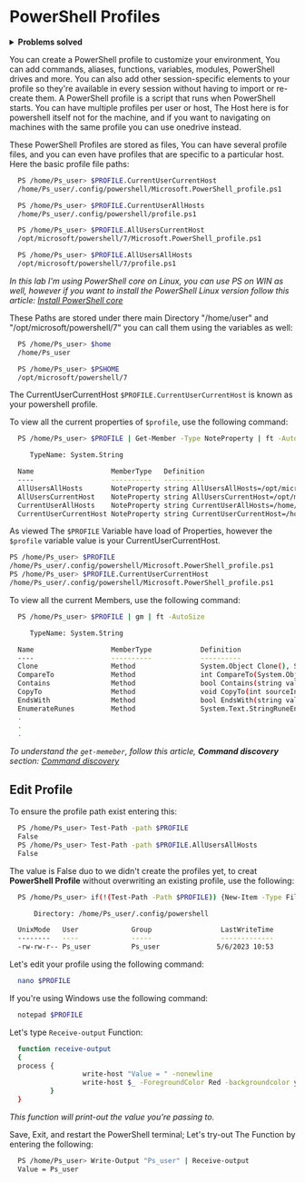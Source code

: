 # PowerShell Profiles

<details>
<summary><b>Problems solved</b></summary>

- **Senario 01:** You are usnig PowerShell to create bunch of AD users from excel sheet, Using script like the below:

  ```bash
    # This script for clearification only, and not tested! 
    ​import-csv -path c:\temp\users.csv | foreach {

    $givenName = $_.name.split()[0] 
    $surname = $_.name.split()[1]
    new-aduser -name $_.name -enabled $true –givenName $givenName –surname $surname -accountpassword (convertto-securestring $_.password -asplaintext -force) -changepasswordatlogon $true -samaccountname $_.samaccountname –userprincipalname ($_.samaccountname+”@ad.contoso.com”) -city $_.city -department $_.department
    }

  ```
  
  Each time you'll go and open-up your script and edit the ```import-csv``` path to refer to the new excel sheet you want to woke on. These steps are a little overwhelming. Instead you can define this script as a function in powershell profile and parameterize the ```import-csv``` path, So each time to create bunch of users just open the PowerSell terminal and type the name of function and send the new path of your excel sheet as an option, Traa!!

- **Senario 02:** You have multiple scripts in your environment, and you have some variables and functinos that you're using continuously in each script, So you're defining in each scripts the same variables and functions, etc. in short period you'll find out that your script become more complix; To make the script simple in as posible you can define all those variables and function in PowerShell profile and just recall them in your script.

</details>

<p>
You can create a PowerShell profile to customize your environment, You can add commands, aliases, functions, variables, modules, PowerShell drives and more. You can also add other session-specific elements to your profile so they're available in every session without having to import or re-create them. A PowerShell profile is a script that runs when PowerShell starts. You can have multiple profiles per user or host, The Host here is for powershell itself not for the machine, and if you want to navigating on machines with the same profile you can use onedrive instead.
</p>

  <p>
    These PowerShell Profiles are stored as files, You can have several profile files, and you can even have profiles that are specific to a particular host. Here the basic profile file paths:
  </p>

  ```bash  
    PS /home/Ps_user> $PROFILE.CurrentUserCurrentHost
    /home/Ps_user/.config/powershell/Microsoft.PowerShell_profile.ps1
  ```
  

  
  ```bash  
    PS /home/Ps_user> $PROFILE.CurrentUserAllHosts   
    /home/Ps_user/.config/powershell/profile.ps1
  ```
  

  
  ```bash  
    PS /home/Ps_user> $PROFILE.AllUsersCurrentHost                                  
    /opt/microsoft/powershell/7/Microsoft.PowerShell_profile.ps1
  ```
 

  
  ```bash  
    PS /home/Ps_user> $PROFILE.AllUsersAllHosts   
    /opt/microsoft/powershell/7/profile.ps1
  ```
  

*In this lab I'm using PowerShell core on Linux, you can use PS on WIN as well, however if you want to install the PowerShell Linux version follow this article: [Install PowerShell core](https://github.com/Ps_user-Eleraki/PowerShell_Articles/tree/main/PsFoldersize#install-powershell-core)*

These Paths are stored under there main Directory "/home/user" and "/opt/microsoft/powershell/7"  you can call them using the variables as well:

```bash
  PS /home/Ps_user> $home                    
  /home/Ps_user
```

```bash
  PS /home/Ps_user> $PSHOME                     
  /opt/microsoft/powershell/7
```

The CurrentUserCurrentHost ```$PROFILE.CurrentUserCurrentHost``` is known as your powershell profile.

To view all the current properties of ```$profile```, use the following command:
```bash
  PS /home/Ps_user> $PROFILE | Get-Member -Type NoteProperty | ft -AutoSize

     TypeName: System.String

  Name                   MemberType   Definition
  ----                   ----------   ----------
  AllUsersAllHosts       NoteProperty string AllUsersAllHosts=/opt/microsoft/powershell/7/profile.ps1
  AllUsersCurrentHost    NoteProperty string AllUsersCurrentHost=/opt/microsoft/powershell/7/Microsoft.PowerShell_profile.ps1
  CurrentUserAllHosts    NoteProperty string CurrentUserAllHosts=/home/Ps_user/.config/powershell/profile.ps1
  CurrentUserCurrentHost NoteProperty string CurrentUserCurrentHost=/home/Ps_user/.config/powershell/Microsoft.PowerShell_profile.ps1
```
As viewed The ```$PROFILE``` Variable have load of Properties, however the ```$profile``` variable value is your CurrentUserCurrentHost.
```bash
PS /home/Ps_user> $PROFILE      
/home/Ps_user/.config/powershell/Microsoft.PowerShell_profile.ps1
PS /home/Ps_user> $PROFILE.CurrentUserCurrentHost
/home/Ps_user/.config/powershell/Microsoft.PowerShell_profile.ps1
```

To view all the current Members, use the following command:

```bash
  PS /home/Ps_user> $PROFILE | gm | ft -AutoSize                           

     TypeName: System.String

  Name                   MemberType            Definition
  ----                   ----------            ----------
  Clone                  Method                System.Object Clone(), System.Object ICloneable.Clone()
  CompareTo              Method                int CompareTo(System.Object value), int CompareTo(string strB), int IComparable.CompareTo(Syste…
  Contains               Method                bool Contains(string value), bool Contains(string value, System.StringComparison comparisonType…
  CopyTo                 Method                void CopyTo(int sourceIndex, char[] destination, int destinationIndex, int count), void CopyTo(…
  EndsWith               Method                bool EndsWith(string value), bool EndsWith(string value, System.StringComparison comparisonType…
  EnumerateRunes         Method                System.Text.StringRuneEnumerator EnumerateRunes()
  .
  .
  .

```

*To understand the ```get-memeber```, follow this article, **Command discovery** section: [Command discovery](https://github.com/Ps_user-Eleraki/PowerShell_Articles/tree/main/PsFoldersize#psfoldersize-module-1)*


## Edit Profile


To ensure the profile path exist entering this:

```bash
  PS /home/Ps_user> Test-Path -path $PROFILE
  False
  PS /home/Ps_user> Test-Path -path $PROFILE.AllUsersAllHosts
  False
```
The value is False duo to we didn't create the profiles yet, to creat **PowerShell Profile** without overwriting an existing profile, use the following:

```bash
  PS /home/Ps_user> if(!(Test-Path -Path $PROFILE)) {New-Item -Type File -path $PROFILE -Force}

      Directory: /home/Ps_user/.config/powershell

  UnixMode   User             Group                 LastWriteTime           Size Name
  --------   ----             -----                 -------------           ---- ----
  -rw-rw-r-- Ps_user          Ps_user              5/6/2023 10:53              0 Microsoft.PowerShell_profile.ps1
```

Let's edit your profile using the following command:

```bash
  nano $PROFILE
```

If you're using Windows use the following command:

```bash
  notepad $PROFILE
```

Let's type ```Receive-output``` Function:

```bash
  function receive-output
  {
  process {
                  write-host "Value = " -nonewline
                  write-host $_ -ForegroundColor Red -backgroundcolor yellow
          }
  }
```
*This function will print-out the value you're passing to.*

Save, Exit, and restart the PowerShell terminal; Let's try-out The Function by entering the following:

```bash
  PS /home/Ps_user> Write-Output "Ps_user" | Receive-output
  Value = Ps_user
```
